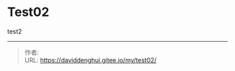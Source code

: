 # Test02


<!--more-->
test2

---

> 作者: <no value>  
> URL: https://daviddenghui.gitee.io/my/test02/  

